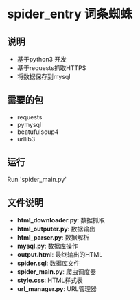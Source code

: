 # spider_entry 词条蜘蛛

## 说明
* 基于python3 开发
* 基于requests抓取HTTPS
* 将数据保存到mysql

## 需要的包

* requests
* pymysql
* beatufulsoup4
* urllib3

## 运行
Run 'spider_main.py'

## 文件说明

* **html_downloader.py**: 数据抓取
* **html_outputer.py**: 数据输出
* **html_parser.py**: 数据解析
* **mysql.py**: 数据库操作
* **output.html**: 最终输出的HTML
* **spider.sql**: 数据库文件
* **spider_main.py**: 爬虫调度器
* **style.css**: HTML样式表
* **url_manager.py**: URL管理器
